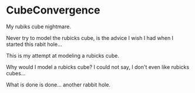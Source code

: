 # CubeConvergence
My rubiks cube nightmare.

Never try to model the rubicks cube, is the advice I wish I had when I started this rabit hole...

This is my attempt at modeling a rubicks cube.

Why would I model a rubicks cube? I could not say, I don't even like rubicks cubes...

What is done is done... another rabbit hole.
